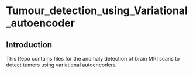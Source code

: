 # Tumour_detection_using_Variational_autoencoder
## Introduction
This Repo contains files for the anomaly detection of brain MRI scans to detect tumors using variational autoencoders.
